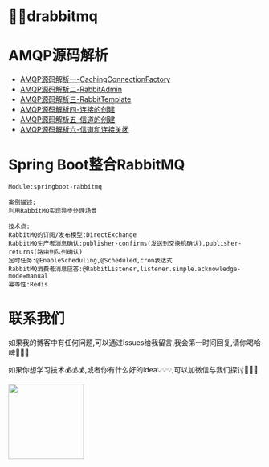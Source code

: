 # 🐰🐇drabbitmq

# AMQP源码解析

* [AMQP源码解析一-CachingConnectionFactory](https://github.com/dlinka/drabbitmq/issues/6)
* [AMQP源码解析二-RabbitAdmin](https://github.com/dlinka/drabbitmq/issues/7)
* [AMQP源码解析三-RabbitTemplate](https://github.com/dlinka/drabbitmq/issues/8)
* [AMQP源码解析四-连接的创建](https://github.com/dlinka/drabbitmq/issues/9)
* [AMQP源码解析五-信道的创建](https://github.com/dlinka/drabbitmq/issues/10)
* [AMQP源码解析六-信道和连接关闭](https://github.com/dlinka/drabbitmq/issues/11)

# Spring Boot整合RabbitMQ

    Module:springboot-rabbitmq

    案例描述:
    利用RabbitMQ实现异步处理场景
    
    技术点:
    RabbitMQ的订阅/发布模型:DirectExchange
    RabbitMQ生产者消息确认:publisher-confirms(发送到交换机确认),publisher-returns(路由到队列确认)
    定时任务:@EnableScheduling,@Scheduled,cron表达式
    RabbitMQ消费者消息应答:@RabbitListener,listener.simple.acknowledge-mode=manual
    幂等性:Redis

# 联系我们

如果我的博客中有任何问题,可以通过Issues给我留言,我会第一时间回复,请你喝哈啤🍺🍺🍺

如果你想学习技术💰💰💰,或者你有什么好的idea💡💡💡,可以加微信与我们探讨🐒🐒🐒

<img width="150" height="150" src="https://user-images.githubusercontent.com/4274041/82111702-89fb3480-9779-11ea-97a9-c1ee1ee4e7be.png"/>
